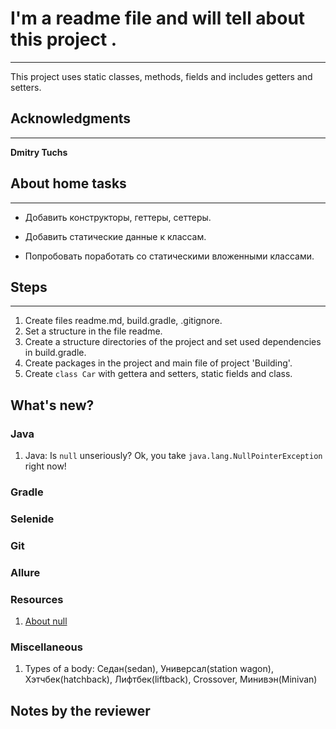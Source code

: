 # I'm a readme file and will tell about this project .
___

This project uses static classes, methods, fields and includes getters and setters.

## Acknowledgments
___
**Dmitry Tuchs**


## About home tasks
___

- Добавить конструкторы, геттеры, сеттеры.

- Добавить статические данные к классам.

- Попробовать поработать со статическими вложенными классами.

## Steps
___
1. Create files readme.md, build.gradle, .gitignore.
2. Set a structure in the file readme.
3. Create a structure directories of the project and set used dependencies in build.gradle.
4. Create packages in the project and main file of project 'Building'.
5. Create `class Car` with gettera and setters, static fields and class. 

## What's new?

### Java
1. Java: Is `null` unseriously? 
Ok, you take `java.lang.NullPointerException` right now!

### Gradle
### Selenide
### Git
### Allure
### Resources
1. [About null](https://javarush.ru/groups/posts/1080-9-vejshey-o-null-v-java)  

### Miscellaneous
1. Types of a body: Седан(sedan), Универсал(station wagon), Хэтчбек(hatchback), Лифтбек(liftback), Crossover, Минивэн(Minivan) 


## Notes by the reviewer


